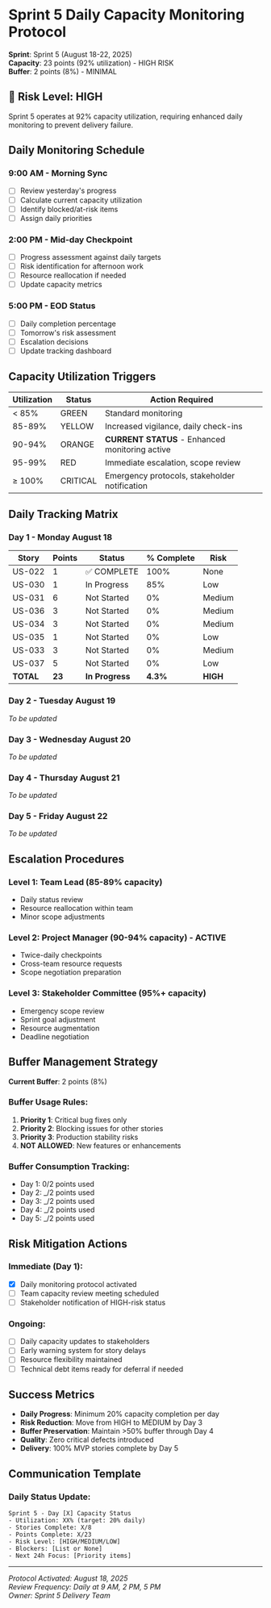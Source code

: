 # Sprint 5 Daily Capacity Monitoring Protocol

**Sprint**: Sprint 5 (August 18-22, 2025)  
**Capacity**: 23 points (92% utilization) - HIGH RISK  
**Buffer**: 2 points (8%) - MINIMAL  

## 🚨 Risk Level: HIGH

Sprint 5 operates at 92% capacity utilization, requiring enhanced daily monitoring to prevent delivery failure.

## Daily Monitoring Schedule

### 9:00 AM - Morning Sync
- [ ] Review yesterday's progress
- [ ] Calculate current capacity utilization
- [ ] Identify blocked/at-risk items
- [ ] Assign daily priorities

### 2:00 PM - Mid-day Checkpoint  
- [ ] Progress assessment against daily targets
- [ ] Risk identification for afternoon work
- [ ] Resource reallocation if needed
- [ ] Update capacity metrics

### 5:00 PM - EOD Status
- [ ] Daily completion percentage
- [ ] Tomorrow's risk assessment
- [ ] Escalation decisions
- [ ] Update tracking dashboard

## Capacity Utilization Triggers

| Utilization | Status | Action Required |
|-------------|--------|-----------------|
| < 85% | GREEN | Standard monitoring |
| 85-89% | YELLOW | Increased vigilance, daily check-ins |
| 90-94% | ORANGE | **CURRENT STATUS** - Enhanced monitoring active |
| 95-99% | RED | Immediate escalation, scope review |
| ≥ 100% | CRITICAL | Emergency protocols, stakeholder notification |

## Daily Tracking Matrix

### Day 1 - Monday August 18
| Story | Points | Status | % Complete | Risk |
|-------|--------|--------|------------|------|
| US-022 | 1 | ✅ COMPLETE | 100% | None |
| US-030 | 1 | In Progress | 85% | Low |
| US-031 | 6 | Not Started | 0% | Medium |
| US-036 | 3 | Not Started | 0% | Medium |
| US-034 | 3 | Not Started | 0% | Medium |
| US-035 | 1 | Not Started | 0% | Low |
| US-033 | 3 | Not Started | 0% | Medium |
| US-037 | 5 | Not Started | 0% | Low |
| **TOTAL** | **23** | **In Progress** | **4.3%** | **HIGH** |

### Day 2 - Tuesday August 19
_To be updated_

### Day 3 - Wednesday August 20
_To be updated_

### Day 4 - Thursday August 21
_To be updated_

### Day 5 - Friday August 22
_To be updated_

## Escalation Procedures

### Level 1: Team Lead (85-89% capacity)
- Daily status review
- Resource reallocation within team
- Minor scope adjustments

### Level 2: Project Manager (90-94% capacity) - **ACTIVE**
- Twice-daily checkpoints
- Cross-team resource requests
- Scope negotiation preparation

### Level 3: Stakeholder Committee (95%+ capacity)
- Emergency scope review
- Sprint goal adjustment
- Resource augmentation
- Deadline negotiation

## Buffer Management Strategy

**Current Buffer**: 2 points (8%)

### Buffer Usage Rules:
1. **Priority 1**: Critical bug fixes only
2. **Priority 2**: Blocking issues for other stories
3. **Priority 3**: Production stability risks
4. **NOT ALLOWED**: New features or enhancements

### Buffer Consumption Tracking:
- Day 1: 0/2 points used
- Day 2: _/2 points used
- Day 3: _/2 points used
- Day 4: _/2 points used
- Day 5: _/2 points used

## Risk Mitigation Actions

### Immediate (Day 1):
- [x] Daily monitoring protocol activated
- [ ] Team capacity review meeting scheduled
- [ ] Stakeholder notification of HIGH-risk status

### Ongoing:
- [ ] Daily capacity updates to stakeholders
- [ ] Early warning system for story delays
- [ ] Resource flexibility maintained
- [ ] Technical debt items ready for deferral if needed

## Success Metrics

- **Daily Progress**: Minimum 20% capacity completion per day
- **Risk Reduction**: Move from HIGH to MEDIUM by Day 3
- **Buffer Preservation**: Maintain >50% buffer through Day 4
- **Quality**: Zero critical defects introduced
- **Delivery**: 100% MVP stories complete by Day 5

## Communication Template

### Daily Status Update:
```
Sprint 5 - Day [X] Capacity Status
- Utilization: XX% (target: 20% daily)
- Stories Complete: X/8
- Points Complete: X/23
- Risk Level: [HIGH/MEDIUM/LOW]
- Blockers: [List or None]
- Next 24h Focus: [Priority items]
```

---

*Protocol Activated: August 18, 2025*  
*Review Frequency: Daily at 9 AM, 2 PM, 5 PM*  
*Owner: Sprint 5 Delivery Team*